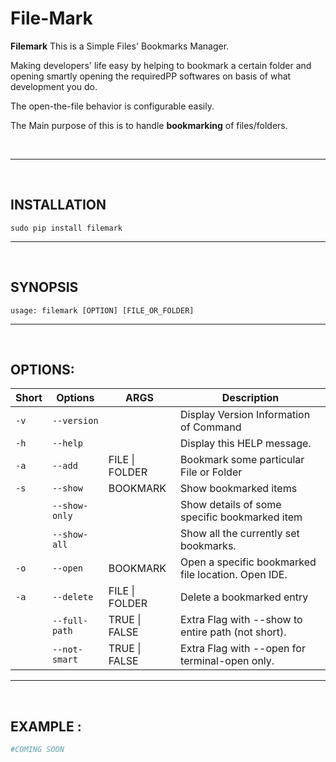 # File-Mark

<b>Filemark</b> This is a Simple Files' Bookmarks Manager.

Making developers' life easy by helping to bookmark a certain folder and opening smartly opening the requiredPP softwares on basis of what development you do. 

The open-the-file behavior is configurable easily. 

The Main purpose of this is to handle <b>bookmarking</b> of files/folders.

<br>

***
<br>

## INSTALLATION
```shell
sudo pip install filemark
```

***
<br>

## SYNOPSIS

```shell
usage: filemark [OPTION] [FILE_OR_FOLDER]
```

***
<br>

## OPTIONS:

| Short |     Options       |        ARGS        |                         Description                          |
| ----- | ----------------- |--------------------| ------------------------------------------------------------ |
| `-v`  |   `--version`     |                    |  Display Version Information of Command<br>                  |
| `-h`  |   `--help`        |                    |  Display this HELP message.<br>                              |
| `-a`  |   `--add`         |    FILE \| FOLDER  |  Bookmark some particular File or Folder <br>                |
| `-s`  |   `--show`        |      BOOKMARK      |  Show bookmarked items <br>                                  |
|       |   `--show-only`   |                    |  Show details of some specific bookmarked item <br>          |
|       |   `--show-all`    |                    |  Show all the currently set bookmarks. <br>                  |
| `-o`  |   `--open`        |      BOOKMARK      |  Open a specific bookmarked file location. Open IDE. <br>    |
| `-a`  |   `--delete`      |    FILE \| FOLDER  |  Delete a bookmarked entry<br>                               |
|       |   `--full-path`   |    TRUE \| FALSE   |  Extra Flag with --show to entire path (not short). <br>     |
|       |   `--not-smart`   |    TRUE \| FALSE   |  Extra Flag with --open for terminal-open only. <br>         |


***
<br>

## EXAMPLE :

```python
#COMING SOON
```
